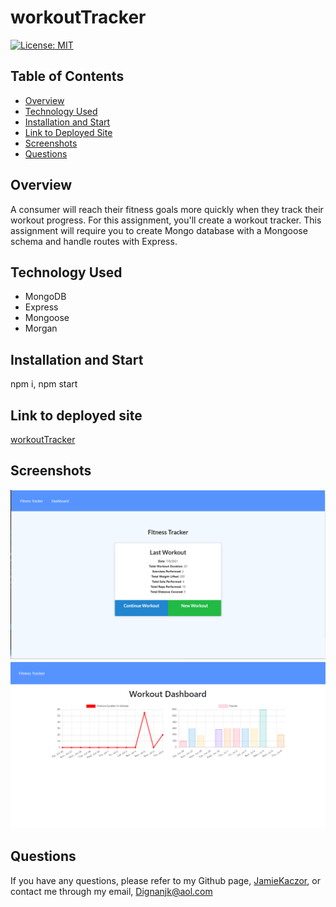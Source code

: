 # workoutTracker
[![License: MIT](https://img.shields.io/badge/License-MIT-yellow.svg)](https://opensource.org/licenses/MIT)

## Table of Contents
- [Overview](#overview)
- [Technology Used](#technology-used)
- [Installation and Start](#installation-and-start)
- [Link to Deployed Site](#link-to-deployed-site)
- [Screenshots](#screenshots)
- [Questions](#questions)

## Overview

A consumer will reach their fitness goals more quickly when they track their workout progress.  For this assignment, you'll create a workout tracker.  This assignment will require you to create Mongo database with a Mongoose schema and handle routes with Express.

## Technology Used
- MongoDB
- Express
- Mongoose
- Morgan

## Installation and Start

npm i, npm start

## Link to deployed site

[workoutTracker](https://workout-trackerjjk.herokuapp.com/)

## Screenshots

![fitness1](./public/images/fitness1.png)
![fitness2](./public/images/fitness2.png)

## Questions

If you have any questions, please refer to my Github page, [JamieKaczor](https://github.com/JamieKaczor), or contact me through my email, Dignanjk@aol.com